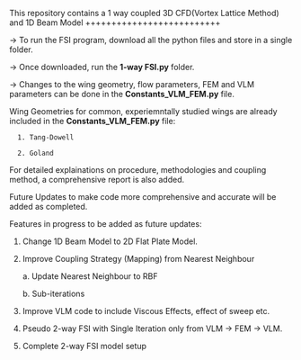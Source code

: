 This repository contains a 1 way coupled 3D CFD(Vortex Lattice Method) and 1D Beam Model
++++++++++++++++++++++++++

-> To run the FSI program, download all the python files and store in a single folder. 

-> Once downloaded, run the **1-way FSI.py** folder. 

-> Changes to the wing geometry, flow parameters, FEM and VLM parameters can be done in the **Constants_VLM_FEM.py** file. 

Wing Geometries for common, experiemntally studied wings are already included in the **Constants_VLM_FEM.py** file:

      1. Tang-Dowell
      
      2. Goland


For detailed explainations on procedure, methodologies and coupling method, a comprehensive report is also added. 

Future Updates to make code more comprehensive and accurate will be added as completed. 

Features in progress to be added as future updates:

1. Change 1D Beam Model to 2D Flat Plate Model.
2. Improve Coupling Strategy (Mapping) from Nearest Neighbour
   
      a. Update Nearest Neighbour to RBF
   
      b. Sub-iterations
   
4. Improve VLM code to include Viscous Effects, effect of sweep etc. 
5. Pseudo 2-way FSI with Single Iteration only from VLM -> FEM -> VLM.
6. Complete 2-way FSI model setup 

   
